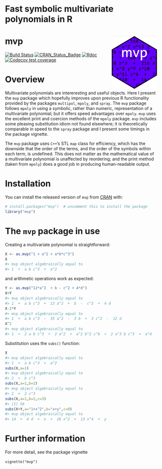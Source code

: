 Fast symbolic multivariate polynomials in R
================

<!-- README.md is generated from README.Rmd. Please edit that file -->

# mvp <img src="man/figures/mvp.png" width = "150" align="right" />

<!-- badges: start -->

[![Build
Status](https://travis-ci.org/RobinHankin/mvp.svg?branch=master)](https://travis-ci.org/RobinHankin/mvp)
[![CRAN\_Status\_Badge](https://www.r-pkg.org/badges/version/mvp)](https://cran.r-project.org/package=mvp)
[![Rdoc](https://www.rdocumentation.org/badges/version/mvp)](https://www.rdocumentation.org/packages/mvp)
[![Codecov test
coverage](https://codecov.io/gh/RobinHankin/mvp/branch/master/graph/badge.svg)](https://codecov.io/gh/RobinHankin/mvp/branch/master)
<!-- badges: end -->

# Overview

Multivariate polynomials are intereresting and useful objects. Here I
present the `mvp` package which hopefully improves upon previous R
functionality provided by the packages `multipol`, `mpoly`, and `spray`.
The `mvp` package follows `mpoly` in using a symbolic, rather than
numeric, representation of a multivariate polynomial; but it offers
speed advantages over `mpoly`. `mvp` uses the excellent print and
coercion methods of the `mpoly` package. `mvp` includes some pleasing
substitution idiom not found elsewhere; it is theoretically comparable
in speed to the `spray` package and I present some timings in the
package vignette.

The `mvp` package uses `C++`’s STL `map` class for efficiency, which has
the downside that the order of the terms, and the order of the symbols
within each term, is undefined. This does not matter as the mathematical
value of a multivariate polynomial is unaffected by reordering; and the
print method (taken from `mpoly`) does a good job in producing
human-readable output.

# Installation

You can install the released version of `mvp` from
[CRAN](https://CRAN.R-project.org) with:

``` r
# install.packages("mvp")  # uncomment this to install the package
library("mvp")
```

# The `mvp` package in use

Creating a multivariate polynomial is straightforward:

``` r
X <- as.mvp("1 + a^2 + a*b*c^3")
X
#> mvp object algebraically equal to
#> 1  +  a b c^3  +  a^2
```

and arithmetic operations work as expected:

``` r
Y <- as.mvp("12*a^2  + b - c^2 + 4*d")
X+Y
#> mvp object algebraically equal to
#> 1  +  a b c^3  +  13 a^2  +  b  -  c^2  +  4 d
X-3*Y
#> mvp object algebraically equal to
#> 1  +  a b c^3  -  35 a^2  -  3 b  +  3 c^2  -  12 d
X^2
#> mvp object algebraically equal to
#> 1  +  2 a b c^3  +  2 a^2  +  a^2 b^2 c^6  +  2 a^3 b c^3  +  a^4
```

Substitution uses the `subs()` function:

``` r
X
#> mvp object algebraically equal to
#> 1  +  a b c^3  +  a^2
subs(X,a=1)
#> mvp object algebraically equal to
#> 2  +  b c^3
subs(X,a=1,b=2)
#> mvp object algebraically equal to
#> 2  +  2 c^3
subs(X,a=1,b=2,c=3)
#> [1] 56
subs(X+Y,a="1+x^2",b="x+y",c=0)
#> mvp object algebraically equal to
#> 14  +  4 d  +  x  +  26 x^2  +  13 x^4  +  y
```

# Further information

For more detail, see the package vignette

`vignette("mvp")`
